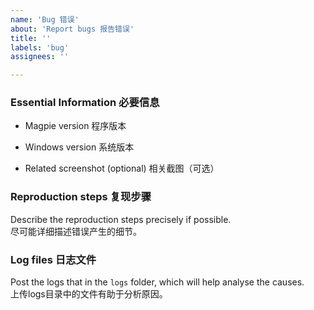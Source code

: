```yaml
---
name: 'Bug 错误'
about: 'Report bugs 报告错误'
title: ''
labels: 'bug'
assignees: ''

---
```


### Essential Information 必要信息

- Magpie version 程序版本  


- Windows version 系统版本  


- Related screenshot (optional) 相关截图（可选）  



### Reproduction steps 复现步骤

Describe the reproduction steps precisely if possible.  
尽可能详细描述错误产生的细节。  



### Log files 日志文件

Post the logs that in the `logs` folder, which will help analyse the causes.  
上传logs目录中的文件有助于分析原因。  


